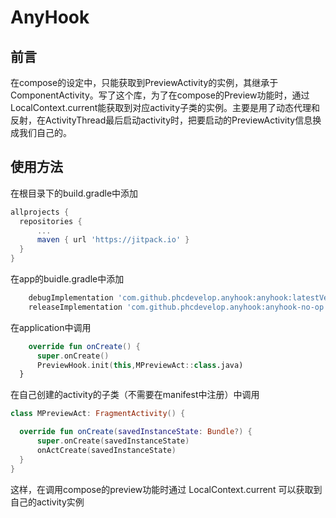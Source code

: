 # AnyHook 
## 前言
在compose的设定中，只能获取到PreviewActivity的实例，其继承于ComponentActivity。写了这个库，为了在compose的Preview功能时，通过LocalContext.current能获取到对应activity子类的实例。主要是用了动态代理和反射，在ActivityThread最后启动activity时，把要启动的PreviewActivity信息换成我们自己的。

## 使用方法
  在根目录下的build.gradle中添加
  ```gradle
  allprojects {
    repositories {
        ...
        maven { url 'https://jitpack.io' }
    }
  }
  ```
  在app的buidle.gradle中添加
  ```gradle
      debugImplementation 'com.github.phcdevelop.anyhook:anyhook:latestVersion'
      releaseImplementation 'com.github.phcdevelop.anyhook:anyhook-no-op:latestVersion'
  ```
  
  在application中调用
  ```kotlin
      override fun onCreate() {
        super.onCreate()
        PreviewHook.init(this,MPreviewAct::class.java)
    }
  ```
  
  在自己创建的activity的子类（不需要在manifest中注册）中调用
  ```kotlin
  class MPreviewAct: FragmentActivity() {

    override fun onCreate(savedInstanceState: Bundle?) {
        super.onCreate(savedInstanceState)
        onActCreate(savedInstanceState)
    }
}
```

这样，在调用compose的preview功能时通过 LocalContext.current 可以获取到自己的activity实例
